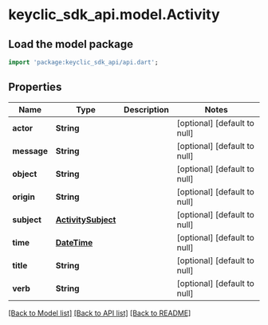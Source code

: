 # keyclic_sdk_api.model.Activity

## Load the model package
```dart
import 'package:keyclic_sdk_api/api.dart';
```

## Properties
Name | Type | Description | Notes
------------ | ------------- | ------------- | -------------
**actor** | **String** |  | [optional] [default to null]
**message** | **String** |  | [optional] [default to null]
**object** | **String** |  | [optional] [default to null]
**origin** | **String** |  | [optional] [default to null]
**subject** | [**ActivitySubject**](ActivitySubject.md) |  | [optional] [default to null]
**time** | [**DateTime**](DateTime.md) |  | [optional] [default to null]
**title** | **String** |  | [optional] [default to null]
**verb** | **String** |  | [optional] [default to null]

[[Back to Model list]](../README.md#documentation-for-models) [[Back to API list]](../README.md#documentation-for-api-endpoints) [[Back to README]](../README.md)


